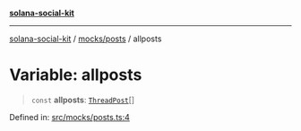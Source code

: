 [**solana-social-kit**](../../../README.md)

***

[solana-social-kit](../../../README.md) / [mocks/posts](../README.md) / allposts

# Variable: allposts

> `const` **allposts**: [`ThreadPost`](../../../components/thread/thread.types/interfaces/ThreadPost.md)[]

Defined in: [src/mocks/posts.ts:4](https://github.com/SendArcade/solana-social-starter/blob/98f94bb63d3814df24512365f6ae706d273e698f/src/mocks/posts.ts#L4)
